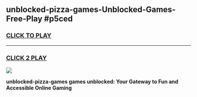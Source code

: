 
## unblocked-pizza-games-Unblocked-Games-Free-Play #p5ced
<h3>
<a href="https://us.freeplayer.one?title=unblocked-pizza-games&ref=9M">CLICK TO PLAY</a></h3>
<hr>

<h3>
<a href="https://us.freeplayer.one?title=unblocked-pizza-games&ref=9M">CLICK 2 PLAY</a>
  
</h3>

<a href="https://us.freeplayer.one?title=unblocked-pizza-games&ref=9M"><img src="https://clearcache.store/games.png"></a>


**unblocked-pizza-games games unblocked: Your Gateway to Fun and Accessible Online Gaming**
